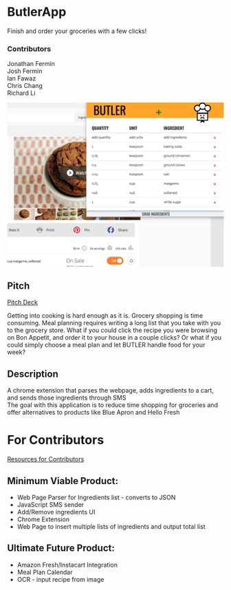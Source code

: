# ButlerApp
Finish and order your groceries with a few clicks!

### Contributors
Jonathan Fermin <br />
Josh Fermin <br />
Ian Fawaz <br />
Chris Chang <br />
Richard Li <br />

![alt text](./documentation/draft1.png)

## Pitch
[Pitch Deck](https://docs.google.com/presentation/d/1ubP5mRnue_o71JCMPHFGJxdXheMtECFc1FT-An1EfhA/edit?usp=sharing)

Getting into cooking is hard enough as it is. Grocery shopping is time consuming. Meal planning requires writing a long list that you take with you to the grocery store.
What if you could click the recipe you were browsing on Bon Appetit, and order it to your house in a couple clicks?
Or what if you could simply choose a meal plan and let BUTLER handle food for your week?

## Description
A chrome extension that parses the webpage, adds ingredients to a cart, and sends those ingredients through SMS <br />
The goal with this application is to reduce time shopping for groceries and offer alternatives to products like Blue Apron and Hello Fresh

# For Contributors
[Resources for Contributors](https://docs.google.com/document/d/1pGthwhb2tpnO3fkfjI2ebDyEYntzosrxdalqrolCI2U/edit?usp=sharing)

## Minimum Viable Product:
- Web Page Parser for Ingredients list - converts to JSON
- JavaScript SMS sender
- Add/Remove ingredients UI
- Chrome Extension
- Web Page to insert multiple lists of ingredients and output total list

## Ultimate Future Product:
- Amazon Fresh/Instacart Integration
- Meal Plan Calendar
- OCR - input recipe from image


